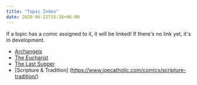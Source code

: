 ```yaml
---
title: "Topic Index"
date: 2020-06-22T15:38+06:00
---
```


If a topic has a comic assigned to it, it will be linked! If there's no link yet, it's in development.

+ [Archangels](https://www.joecatholic.com/comics/archangels/)
+ [The Eucharist](https://www.joecatholic.com/comics/eucharist-last-supper/)
+ [The Last Supper](https://www.joecatholic.com/comics/eucharist-last-supper/)
+ [Scripture & Tradition] (https://www.joecatholic.com/comics/scripture-tradition/)
